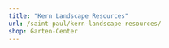 ```yaml
---
title: "Kern Landscape Resources"
url: /saint-paul/kern-landscape-resources/
shop: Garten-Center
---
```

